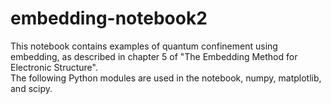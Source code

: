 # embedding-notebook2
This notebook contains examples of quantum confinement using embedding, as described in chapter 5 of 
"The Embedding Method for Electronic Structure".  
The following Python modules are used in the notebook, numpy, matplotlib, and scipy.
